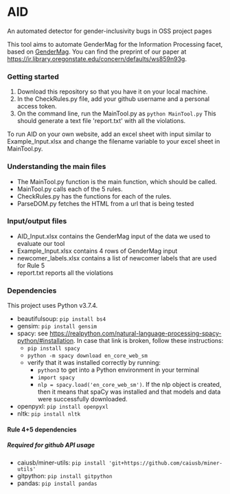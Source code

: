# AID
An automated detector for gender-inclusivity bugs in OSS project pages

This tool aims to automate GenderMag for the Information Processing facet, based on [GenderMag](https://www.gendermag.org). You can find the preprint of our paper at https://ir.library.oregonstate.edu/concern/defaults/ws859n93g. 

### Getting started

1. Download this repository so that you have it on your local machine.
2. In the CheckRules.py file, add your github username and a personal access token.
3. On the command line, run the MainTool.py as `python MainTool.py`
    This should generate a text file 'report.txt' with all the violations. 

To run AID on your own website, add an excel sheet with input similar to Example_Input.xlsx and change the filename variable to your excel sheet in MainTool.py.

### Understanding the main files
* The MainTool.py function is the main function, which should be called.
* MainTool.py calls each of the 5 rules. 
* CheckRules.py has the functions for each of the rules. 
* ParseDOM.py fetches the HTML from a url that is being tested

### Input/output files
* AID_Input.xlsx contains the GenderMag input of the data we used to evaluate our tool
* Example_Input.xlsx contains 4 rows of GenderMag input
* newcomer_labels.xlsx contains a list of newcomer labels that are used for Rule 5
* report.txt reports all the violations

### Dependencies
This project uses Python v3.7.4.
* beautifulsoup: `pip install bs4`
* gensim: `pip install gensim`
* spacy: see https://realpython.com/natural-language-processing-spacy-python/#installation. In case that link is broken, follow these instructions:
    - `pip install spacy`
    - `python -m spacy download en_core_web_sm`
    - verify that it was installed correctly by running:
        - `python3` to get into a Python environment in your terminal
        - `import spacy`
        - `nlp = spacy.load('en_core_web_sm')`. If the nlp object is created, then it means that spaCy was installed and that models and data were successfully downloaded.
* openpyxl: `pip install openpyxl`
* nltk: `pip install nltk`

#### Rule 4+5 dependencies 
##### Required for github API usage 
* caiusb/miner-utils: `pip install 'git+https://github.com/caiusb/miner-utils'`
* gitpython: `pip install gitpython`
* pandas: `pip install pandas`  

